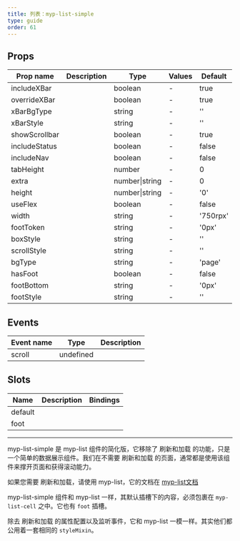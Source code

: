 ```yaml
---
title: 列表：myp-list-simple
type: guide
order: 61
---
```


## Props

| Prop name     | Description | Type           | Values | Default  |
| ------------- | ----------- | -------------- | ------ | -------- |
| includeXBar   |             | boolean        | -      | true     |
| overrideXBar  |             | boolean        | -      | true     |
| xBarBgType    |             | string         | -      | ''       |
| xBarStyle     |             | string         | -      | ''       |
| showScrollbar |             | boolean        | -      | true     |
| includeStatus |             | boolean        | -      | false    |
| includeNav    |             | boolean        | -      | false    |
| tabHeight     |             | number         | -      | 0        |
| extra         |             | number\|string | -      | 0        |
| height        |             | number\|string | -      | '0'      |
| useFlex       |             | boolean        | -      | false    |
| width         |             | string         | -      | '750rpx' |
| footToken     |             | string         | -      | '0px'    |
| boxStyle      |             | string         | -      | ''       |
| scrollStyle   |             | string         | -      | ''       |
| bgType        |             | string         | -      | 'page'   |
| hasFoot       |             | boolean        | -      | false    |
| footBottom    |             | string         | -      | '0px'    |
| footStyle     |             | string         | -      | ''       |

## Events

| Event name | Type      | Description |
| ---------- | --------- | ----------- |
| scroll     | undefined |

## Slots

| Name    | Description | Bindings |
| ------- | ----------- | -------- |
| default |             |          |
| foot    |             |          |

---

myp-list-simple 是 myp-list 组件的简化版，它移除了 刷新和加载 的功能，只是一个简单的数据展示组件。我们在不需要 刷新和加载 的页面，通常都是使用该组件来撑开页面和获得滚动能力。

如果您需要 刷新和加载，请使用 myp-list，它的文档在 [myp-list文档](/doc/guide/myp-list.html)

myp-list-simple 组件和 myp-list 一样，其默认插槽下的内容，必须包裹在 `myp-list-cell` 之中。它也有 `foot` 插槽。

除去 刷新和加载 的属性配置以及监听事件，它和 myp-list 一模一样。其实他们都公用着一套相同的 `styleMixin`。

